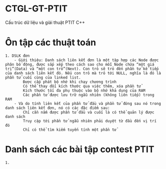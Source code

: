 # CTGL-GT-PTIT
 Cấu trúc dữ liệu và giải thuật PTIT C++
# Ôn tập các thuật toán
    1. DSLK đơn 
        - Giới thiệu: Danh sách liên kết đơn là một tập hợp các Node được phân bố động, được sắp xếp theo cách sao cho mỗi Node chứa “một giá trị”(Data) và “một con trỏ”(Next). Con trỏ sẽ trỏ đến phần tử kế tiếp của danh sách liên kết đó. Nếu con trỏ mà trỏ tới NULL, nghĩa là đó là phần tử cuối cùng của linked list.
            Được cấp phát bộ nhớ khi chạy chương trình
            Có thể thay đổi kích thước qua việc thêm, xóa phần tử
            Kích thước tối đa phụ thuộc vào bộ nhớ khả dụng của RAM
            Các phần tử được lưu trữ ngẫu nhiên (không liên tiếp) trong RAM
        - Và do tính liên kết của phần tử đầu và phần tử đứng sau nó trong danh sách liên kết đơn, nó có các đặc điểm sau:
            Chỉ cần nắm được phần tử đầu và cuối là có thể quản lý được danh sách
            Truy cập tới phần tử ngẫu nhiên phải duyệt từ đầu đến vị trí đó
            Chỉ có thể tìm kiếm tuyến tính một phần tử


# Danh sách các bài tập contest PTIT
    1. 